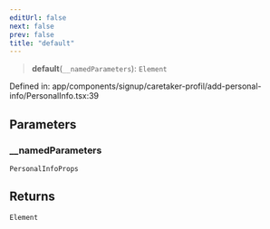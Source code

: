 ```yaml
---
editUrl: false
next: false
prev: false
title: "default"
---
```


> **default**(`__namedParameters`): `Element`

Defined in: app/components/signup/caretaker-profil/add-personal-info/PersonalInfo.tsx:39

## Parameters

### \_\_namedParameters

`PersonalInfoProps`

## Returns

`Element`
